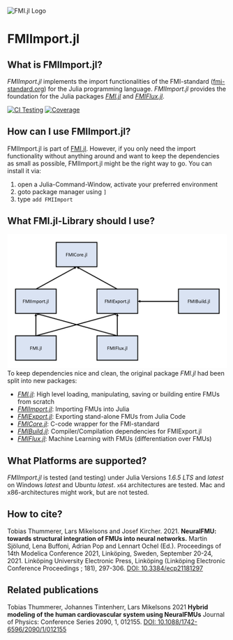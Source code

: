 ![FMI.jl Logo](https://github.com/ThummeTo/FMI.jl/blob/main/logo/dark/fmijl_logo_640_320.png "FMI.jl Logo")
# FMIImport.jl

## What is FMIImport.jl?
*FMIImport.jl* implements the import functionalities of the FMI-standard ([fmi-standard.org](http://fmi-standard.org/)) for the Julia programming language. 
*FMIImport.jl* provides the foundation for the Julia packages [*FMI.jl*](https://github.com/ThummeTo/FMI.jl) and [*FMIFlux.jl*](https://github.com/ThummeTo/FMIFlux.jl).

[![CI Testing](https://github.com/ThummeTo/FMIImport.jl/actions/workflows/Test.yml/badge.svg)](https://github.com/ThummeTo/FMIImport.jl/actions)
[![Coverage](https://codecov.io/gh/ThummeTo/FMIImport.jl/branch/main/graph/badge.svg)](https://codecov.io/gh/ThummeTo/FMIImport.jl)

## How can I use FMIImport.jl?
FMIImport.jl is part of [FMI.jl](https://github.com/ThummeTo/FMI.jl). However, if you only need the import functionality without anything around and want to keep the dependencies as small as possible, FMIImport.jl might be the right way to go. You can install it via:
1. open a Julia-Command-Window, activate your preferred environment
1. goto package manager using ```]```
1. type ```add FMIImport```

## What FMI.jl-Library should I use?
![FMI.jl Family](https://github.com/ThummeTo/FMI.jl/blob/main/docs/src/assets/FMI_JL_family.png "FMI.jl Family")
To keep dependencies nice and clean, the original package *FMI.jl* had been split into new packages:
- [*FMI.jl*](https://github.com/ThummeTo/FMI.jl): High level loading, manipulating, saving or building entire FMUs from scratch
- [*FMIImport.jl*](https://github.com/ThummeTo/FMIImport.jl): Importing FMUs into Julia
- [*FMIExport.jl*](https://github.com/ThummeTo/FMIExport.jl): Exporting stand-alone FMUs from Julia Code
- [*FMICore.jl*](https://github.com/ThummeTo/FMICore.jl): C-code wrapper for the FMI-standard
- [*FMIBuild.jl*](https://github.com/ThummeTo/FMIBuild.jl): Compiler/Compilation dependencies for FMIExport.jl
- [*FMIFlux.jl*](https://github.com/ThummeTo/FMIFlux.jl): Machine Learning with FMUs (differentiation over FMUs)

## What Platforms are supported?
*FMIImport.jl* is tested (and testing) under Julia Versions *1.6.5 LTS* and *latest* on Windows *latest* and Ubuntu *latest*. `x64` architectures are tested. Mac and x86-architectures might work, but are not tested.

## How to cite?
Tobias Thummerer, Lars Mikelsons and Josef Kircher. 2021. **NeuralFMU: towards structural integration of FMUs into neural networks.** Martin Sjölund, Lena Buffoni, Adrian Pop and Lennart Ochel (Ed.). Proceedings of 14th Modelica Conference 2021, Linköping, Sweden, September 20-24, 2021. Linköping University Electronic Press, Linköping (Linköping Electronic Conference Proceedings ; 181), 297-306. [DOI: 10.3384/ecp21181297](https://doi.org/10.3384/ecp21181297)

## Related publications
Tobias Thummerer, Johannes Tintenherr, Lars Mikelsons 2021 **Hybrid modeling of the human cardiovascular system using NeuralFMUs** Journal of Physics: Conference Series 2090, 1, 012155. [DOI: 10.1088/1742-6596/2090/1/012155](https://doi.org/10.1088/1742-6596/2090/1/012155)
